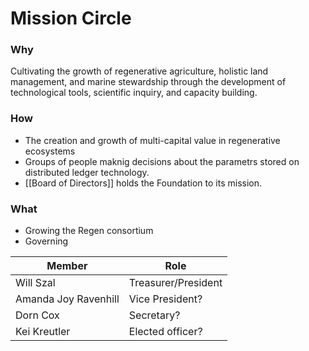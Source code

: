 # Mission Circle
### Why
Cultivating the growth of regenerative agriculture, holistic land management, and marine stewardship through the development of technological tools, scientific inquiry, and capacity building.

### How
- The creation and growth of multi-capital value in regenerative ecosystems
- Groups of people maknig decisions about the parametrs stored on distributed ledger technology. 
- [[Board of Directors]] holds the Foundation to its mission.

### What
- Growing the Regen consortium
- Governing 

| Member | Role | 
|---|---|
| Will Szal | Treasurer/President | (lead link to general circle?)
| Amanda Joy Ravenhill | Vice President? |
| Dorn Cox | Secretary? |
| Kei Kreutler | Elected officer? |
